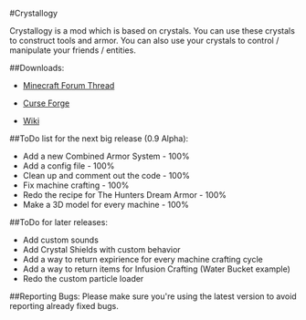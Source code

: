 #Crystallogy

Crystallogy is a mod which is based on crystals. You can use these crystals to construct tools and armor.
You can also use your crystals to control / manipulate your friends / entities.

##Downloads:
* [Minecraft Forum Thread](http://www.minecraftforum.net/forums/mapping-and-modding/minecraft-mods/wip-mods/2667161-crystallogy)

* [Curse Forge](http://minecraft.curseforge.com/projects/crystallogy/files)

* [Wiki](https://github.com/COM8/Crystallogy/wiki)

##ToDo list for the next big release (0.9 Alpha):
* Add a new Combined Armor System - 100%
* Add a config file - 100%
* Clean up and comment out the code - 100%
* Fix machine crafting - 100%
* Redo the recipe for The Hunters Dream Armor - 100%
* Make a 3D model for every machine - 100%

##ToDo for later releases:
* Add custom sounds
* Add Crystal Shields with custom behavior
* Add a way to return expirience for every machine crafting cycle
* Add a way to return items for Infusion Crafting (Water Bucket example)
* Redo the custom particle loader

##Reporting Bugs:
Please make sure you're using the latest version to avoid reporting already fixed bugs.
